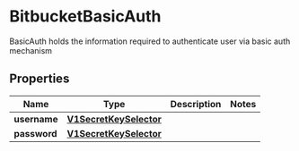 

# BitbucketBasicAuth

BasicAuth holds the information required to authenticate user via basic auth mechanism
## Properties

Name | Type | Description | Notes
------------ | ------------- | ------------- | -------------
**username** | [**V1SecretKeySelector**](V1SecretKeySelector.md) |  | 
**password** | [**V1SecretKeySelector**](V1SecretKeySelector.md) |  | 



